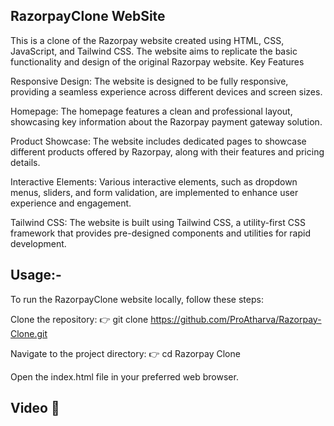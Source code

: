 ## RazorpayClone WebSite

This is a clone of the Razorpay website created using HTML, CSS, JavaScript, and Tailwind CSS. The website aims to replicate the basic functionality and design of the original Razorpay website. Key Features

Responsive Design: The website is designed to be fully responsive, providing a seamless experience across different devices and screen sizes.

Homepage: The homepage features a clean and professional layout, showcasing key information about the Razorpay payment gateway solution.

Product Showcase: The website includes dedicated pages to showcase different products offered by Razorpay, along with their features and pricing details.

Interactive Elements: Various interactive elements, such as dropdown menus, sliders, and form validation, are implemented to enhance user experience and engagement.

Tailwind CSS: The website is built using Tailwind CSS, a utility-first CSS framework that provides pre-designed components and utilities for rapid development.

## Usage:-

To run the RazorpayClone website locally, follow these steps:

Clone the repository:
👉 git clone https://github.com/ProAtharva/Razorpay-Clone.git

Navigate to the project directory:
👉 cd Razorpay Clone

Open the index.html file in your preferred web browser.

## Video 🎥
